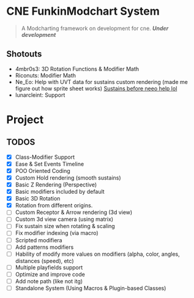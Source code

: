 # CNE FunkinModchart System
> A Modcharting framework on development for cne. **_Under development_**

## Shotouts
- 4mbr0s3: 3D Rotation Functions & Modifier Math
- Riconuts: Modifier Math
- Ne_Eo: Help with UVT data for sustains custom rendering (made me figure out how sprite sheet works) [Sustains before neeo help lol](https://github.com/TheoDevelops/CNEModchart-Framework/blob/main/art/nocontext.png)
- lunarcleint: Support

# Project

## TODOS
- [X] Class-Modifier Support
- [X] Ease & Set Events Timeline
- [X] POO Oriented Coding
- [X] Custom Hold rendering (smooth sustains)
- [X] Basic Z Rendering (Perspective)
- [X] Basic modifiers included by default
- [X] Basic 3D Rotation
- [X] Rotation from different origins.
- [ ] Custom Receptor & Arrow rendering (3d view)
- [ ] Custom 3d view camera (using matrix)
- [ ] Fix sustain size when rotating & scaling
- [ ] Fix modifier indexing (via macro)
- [ ] Scripted modifiera
- [ ] Add patterns modifiers
- [ ] Hability of modify more values on modifiers (alpha, color, angles, distances (speed), etc)
- [ ] Multiple playfields support
- [ ] Optimize and improve code
- [ ] Add note path (like not itg)
- [ ] Standalone System (Using Macros & Plugin-based Classes)
